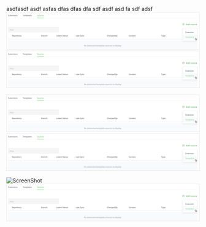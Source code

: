 asdfasdf
asdf
asfas
dfas
dfas
dfa
sdf
asdf
asd
fa
sdf
adsf
<img src='add_template_source_6.png' width="800">
<img src='./add_template_source_6.png' width="800"/>

![test](https://github.com/RjSH1/resources_test/blob/master/add_template_source_6.png)
![test](./add_template_source_6.png)

![ScreenShot](https://raw.github.com/RjSH1/resources_test/blob/master/add_template_source_6.png)
![ScreenShot](https://github.com/RjSH1/resources_test/blob/009d6921c159be6ca6e7e54321f7351727de7c6a/add_template_source_6.png)


